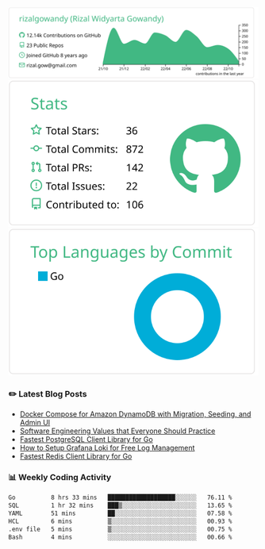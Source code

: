 ![profile-details](profile-summary-card-output/vue/0-profile-details.svg)
![stats](profile-summary-card-output/vue/3-stats.svg)
![most-commit-language](profile-summary-card-output/vue/2-most-commit-language.svg)

### :pencil2: Latest Blog Posts
<!-- BLOG-POST-LIST:START -->
- [Docker Compose for Amazon DynamoDB with Migration, Seeding, and Admin UI](https://medium.com/geekculture/docker-compose-for-amazon-dynamodb-with-migration-seeding-and-admin-ui-db11a348cc6a?source=rss-5763b0f1aba6------2)
- [Software Engineering Values that Everyone Should Practice](https://levelup.gitconnected.com/software-engineering-values-that-everyone-should-practice-c980d00cd103?source=rss-5763b0f1aba6------2)
- [Fastest PostgreSQL Client Library for Go](https://levelup.gitconnected.com/fastest-postgresql-client-library-for-go-579fa97909fb?source=rss-5763b0f1aba6------2)
- [How to Setup Grafana Loki for Free Log Management](https://levelup.gitconnected.com/how-to-setup-grafana-loki-for-free-log-management-ceb60558503c?source=rss-5763b0f1aba6------2)
- [Fastest Redis Client Library for Go](https://levelup.gitconnected.com/fastest-redis-client-library-for-go-7993f618f5ab?source=rss-5763b0f1aba6------2)
<!-- BLOG-POST-LIST:END -->

### 📊 Weekly Coding Activity
<!--START_SECTION:waka-->

```text
Go          8 hrs 33 mins   ███████████████████░░░░░░   76.11 %
SQL         1 hr 32 mins    ███▒░░░░░░░░░░░░░░░░░░░░░   13.65 %
YAML        51 mins         ██░░░░░░░░░░░░░░░░░░░░░░░   07.58 %
HCL         6 mins          ▒░░░░░░░░░░░░░░░░░░░░░░░░   00.93 %
.env file   5 mins          ▒░░░░░░░░░░░░░░░░░░░░░░░░   00.75 %
Bash        4 mins          ░░░░░░░░░░░░░░░░░░░░░░░░░   00.66 %
```

<!--END_SECTION:waka-->
